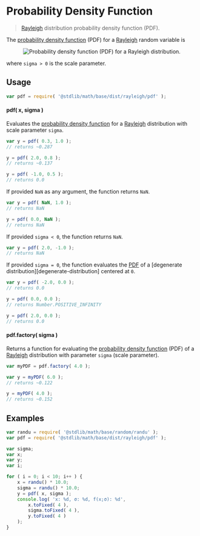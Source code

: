 Probability Density Function
===

> [Rayleigh][rayleigh] distribution probability density function (PDF).

<section class="intro">

The [probability density function][pdf] (PDF) for a [Rayleigh][rayleigh] random variable is

<!-- <equation class="equation" label="eq:pdf" align="center" raw="f(x;\sigma) = \begin{cases} \frac{x}{\sigma^2} e^{-x^2/(2\sigma^2)} &amp; \text{ for } x \ge 0 \\
0 & \text{ otherwise } \end{cases}" alt="Probability density function (PDF) for a Rayleigh distribution."> -->

<div class="equation" align="center" data-raw-text="f(x;\sigma) = \begin{cases} \frac{x}{\sigma^2} e^{-x^2/(2\sigma^2)} &amp; \text{ for } x \ge 0 \\
0 & \text{ otherwise } \end{cases}" data-equation="eq:pdf">
    <img src="" alt="Probability density function (PDF) for a Rayleigh distribution.">
    <br>
</div>

<!-- </equation -->

where `sigma > 0` is the scale parameter.

</section>

<!-- /.intro -->

<section class="usage">

## Usage
``` javascript
var pdf = require( '@stdlib/math/base/dist/rayleigh/pdf' );
```

#### pdf( x, sigma )

Evaluates the [probability density function][pdf] for a [Rayleigh][rayleigh] distribution with scale parameter `sigma`.

``` javascript
var y = pdf( 0.3, 1.0 );
// returns ~0.287

y = pdf( 2.0, 0.8 );
// returns ~0.137

y = pdf( -1.0, 0.5 );
// returns 0.0
```

If provided `NaN` as any argument, the function returns `NaN`.

``` javascript
var y = pdf( NaN, 1.0 );
// returns NaN

y = pdf( 0.0, NaN );
// returns NaN
```

If provided `sigma < 0`, the function returns `NaN`.

``` javascript
var y = pdf( 2.0, -1.0 );
// returns NaN
```

If provided `sigma = 0`, the function evaluates the [PDF][pdf] of a [degenerate distribution][degenerate-distribution] centered at `0`.

``` javascript
var y = pdf( -2.0, 0.0 );
// returns 0.0

y = pdf( 0.0, 0.0 );
// returns Number.POSITIVE_INFINITY

y = pdf( 2.0, 0.0 );
// returns 0.0
```

#### pdf.factory( sigma )

Returns a function for evaluating the [probability density function][pdf] (PDF) of a [Rayleigh][rayleigh] distribution with parameter `sigma` (scale parameter).

``` javascript
var myPDF = pdf.factory( 4.0 );

var y = myPDF( 6.0 );
// returns ~0.122

y = myPDF( 4.0 );
// returns ~0.152
```

</section>

<!-- /.usage -->

<section class="examples">

## Examples

``` javascript
var randu = require( '@stdlib/math/base/random/randu' );
var pdf = require( '@stdlib/math/base/dist/rayleigh/pdf' );

var sigma;
var x;
var y;
var i;

for ( i = 0; i < 10; i++ ) {
    x = randu() * 10.0;
    sigma = randu() * 10.0;
    y = pdf( x, sigma );
    console.log( 'x: %d, σ: %d, f(x;σ): %d',
        x.toFixed( 4 ),
        sigma.toFixed( 4 ),
        y.toFixed( 4 )
    );
}
```

</section>

<!-- /.examples -->


<section class="links">

[pdf]: https://en.wikipedia.org/wiki/Probability_density_function
[rayleigh]: https://en.wikipedia.org/wiki/Rayleigh_distribution

</section>

<!-- /.links -->
